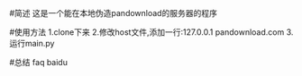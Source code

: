 #简述
这是一个能在本地伪造pandownload的服务器的程序

#使用方法
1.clone下来
2.修改host文件,添加一行:127.0.0.1 pandownload.com
3.运行main.py

#总结
faq baidu
